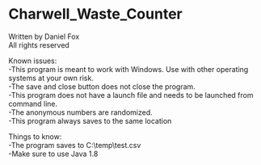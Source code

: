 # Charwell_Waste_Counter 
Written by Daniel Fox <br />
All rights reserved  <br />

Known issues: <br />
  -This program is meant to work with Windows. Use with other operating systems at your own risk. <br />
  -The save and close button does not close the program. <br />
  -This program does not have a launch file and needs to be launched from command line. <br />
  -The anonymous numbers are randomized. <br />
  -This program always saves to the same location <br />
  
Things to know: <br />
  -The program saves to C:\temp\test.csv <br />
  -Make sure to use Java 1.8 <br />
